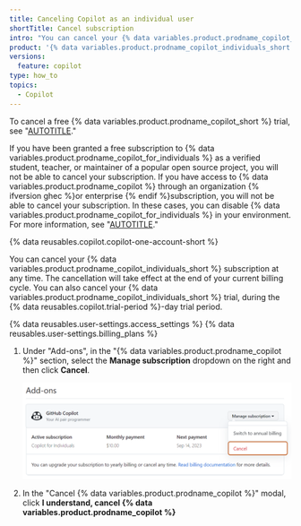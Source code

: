 ```yaml
---
title: Canceling Copilot as an individual user
shortTitle: Cancel subscription
intro: "You can cancel your {% data variables.product.prodname_copilot_individuals_short %} subscription if you no longer want to use {% data variables.product.prodname_copilot_individuals_short %}."
product: '{% data variables.product.prodname_copilot_individuals_short %}'
versions:
  feature: copilot
type: how_to
topics:
  - Copilot
---
```


To cancel a free {% data variables.product.prodname_copilot_short %} trial, see "[AUTOTITLE](/copilot/managing-copilot/managing-copilot-as-an-individual-subscriber/canceling-your-copilot-trial-as-an-individual-user)."

If you have been granted a free subscription to {% data variables.product.prodname_copilot_for_individuals %} as a verified student, teacher, or maintainer of a popular open source project, you will not be able to cancel your subscription. If you have access to {% data variables.product.prodname_copilot %} through an organization {% ifversion ghec %}or enterprise {% endif %}subscription, you will not be able to cancel your subscription. In these cases, you can disable {% data variables.product.prodname_copilot_for_individuals %} in your environment. For more information, see "[AUTOTITLE](/copilot/configuring-github-copilot/configuring-github-copilot-in-your-environment)."

{% data reusables.copilot.copilot-one-account-short %}

You can cancel your {% data variables.product.prodname_copilot_individuals_short %} subscription at any time. The cancellation will take effect at the end of your current billing cycle. You can also cancel your {% data variables.product.prodname_copilot_individuals_short %} trial, during the {% data reusables.copilot.trial-period %}-day trial period.

{% data reusables.user-settings.access_settings %}
{% data reusables.user-settings.billing_plans %}
1. Under "Add-ons", in the "{% data variables.product.prodname_copilot %}" section, select the **Manage subscription** dropdown on the right and then click **Cancel**.

     ![Screenshot of the {% data variables.product.prodname_copilot %} section of the "Plans and usage" page. The edit dropdown is expanded and the "Cancel" option is highlighted in dark orange.](/assets/images/help/copilot/copilot-cancel-cfi-subscription.png)

1. In the "Cancel {% data variables.product.prodname_copilot %}" modal, click **I understand, cancel {% data variables.product.prodname_copilot %}**
